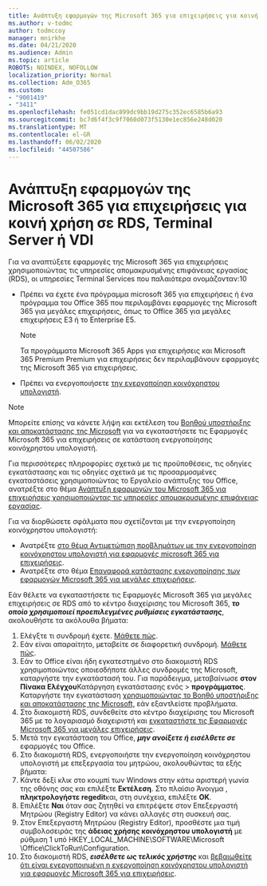 ```yaml
---
title: Ανάπτυξη εφαρμογών της Microsoft 365 για επιχειρήσεις για κοινή χρήση σε RDS, Terminal Server ή VDI
ms.author: v-todmc
author: todmccoy
manager: mnirkhe
ms.date: 04/21/2020
ms.audience: Admin
ms.topic: article
ROBOTS: NOINDEX, NOFOLLOW
localization_priority: Normal
ms.collection: Adm_O365
ms.custom:
- "9001419"
- "3411"
ms.openlocfilehash: fe051cd1dac899dc9bb19d275c352ec6585b6a93
ms.sourcegitcommit: bc7d6f4f3c9f7060d073f5130e1ec856e248d020
ms.translationtype: MT
ms.contentlocale: el-GR
ms.lasthandoff: 06/02/2020
ms.locfileid: "44507586"
---
```

# <a name="deploying-microsoft-365-apps-for-enterprise-for-shared-use-on-rds-terminal-server-or-vdi"></a>Ανάπτυξη εφαρμογών της Microsoft 365 για επιχειρήσεις για κοινή χρήση σε RDS, Terminal Server ή VDI

Για να αναπτύξετε εφαρμογές της Microsoft 365 για επιχειρήσεις χρησιμοποιώντας τις υπηρεσίες απομακρυσμένης επιφάνειας εργασίας (RDS), οι υπηρεσίες Terminal Services που παλαιότερα ονομάζονταν:10
- Πρέπει να έχετε ένα πρόγραμμα microsoft 365 για επιχειρήσεις ή ένα πρόγραμμα του Office 365 που περιλαμβάνει εφαρμογές της Microsoft 365 για μεγάλες επιχειρήσεις, όπως το Office 365 για μεγάλες επιχειρήσεις E3 ή το Enterprise E5.
   > [!NOTE] 
   > Τα προγράμματα Microsoft 365 Apps για επιχειρήσεις και Microsoft 365 Premium Premium για επιχειρήσεις δεν περιλαμβάνουν εφαρμογές της Microsoft 365 για επιχειρήσεις.
- Πρέπει να ενεργοποιήσετε [την ενεργοποίηση κοινόχρηστου υπολογιστή](https://docs.microsoft.com/DeployOffice/overview-shared-computer-activation).

> [!NOTE]
> Μπορείτε επίσης να κάνετε λήψη και εκτέλεση του [Βοηθού υποστήριξης και αποκατάστασης της Microsoft](https://aka.ms/SaRA_OfficeSCA_M365Portal) για να εγκαταστήσετε τις Εφαρμογές Microsoft 365 για επιχειρήσεις σε κατάσταση ενεργοποίησης κοινόχρηστου υπολογιστή.

Για περισσότερες πληροφορίες σχετικά με τις προϋποθέσεις, τις οδηγίες εγκατάστασης και τις οδηγίες σχετικά με τις προσαρμοσμένες εγκαταστάσεις χρησιμοποιώντας το Εργαλείο ανάπτυξης του Office, ανατρέξτε στο θέμα [Ανάπτυξη εφαρμογών του Microsoft 365 για επιχειρήσεις χρησιμοποιώντας τις υπηρεσίες απομακρυσμένης επιφάνειας εργασίας](https://docs.microsoft.com/DeployOffice/deploy-microsoft-365-apps-remote-desktop-services).

Για να διορθώσετε σφάλματα που σχετίζονται με την ενεργοποίηση κοινόχρηστου υπολογιστή:
- Ανατρέξτε [στο θέμα Αντιμετώπιση προβλημάτων με την ενεργοποίηση κοινόχρηστου υπολογιστή για εφαρμογές microsoft 365 για επιχειρήσεις](https://docs.microsoft.com/DeployOffice/troubleshoot-shared-computer-activation).
- Ανατρέξτε στο θέμα [Επαναφορά κατάστασης ενεργοποίησης των εφαρμογών Microsoft 365 για μεγάλες επιχειρήσεις](https://go.microsoft.com/fwlink/?linkid=2109218).

Εάν θέλετε να εγκαταστήσετε τις Εφαρμογές Microsoft 365 για μεγάλες επιχειρήσεις σε RDS από το κέντρο διαχείρισης του Microsoft 365, ***το οποίο χρησιμοποιεί προεπιλεγμένες ρυθμίσεις εγκατάστασης***, ακολουθήστε τα ακόλουθα βήματα:

1.    Ελέγξτε τι συνδρομή έχετε. [Μάθετε πώς](https://docs.microsoft.com/microsoft-365/admin/admin-overview/what-subscription-do-i-have).
2.    Εάν είναι απαραίτητο, μεταβείτε σε διαφορετική συνδρομή. [Μάθετε πώς](https://docs.microsoft.com/microsoft-365/commerce/subscriptions/switch-to-a-different-plan).
3.    Εάν το Office είναι ήδη εγκατεστημένο στο διακομιστή RDS χρησιμοποιώντας οποιεσδήποτε άλλες συνδρομές της Microsoft, καταργήστε την εγκατάστασή του. Για παράδειγμα, μεταβαίνωσε **στον Πίνακα Ελέγχου**Κατάργηση εγκατάστασης ενός  >  **προγράμματος**. Καταργήστε την εγκατάσταση [χρησιμοποιώντας το Βοηθό υποστήριξης και αποκατάστασης της Microsoft,](https://aka.ms/SARA-OfficeUninstall-Alchemy) εάν εξαντλείστε προβλήματα.
4.    Στο διακομιστή RDS, συνδεθείτε στο κέντρο διαχείρισης του Microsoft 365 με το λογαριασμό διαχειριστή και [εγκαταστήστε τις Εφαρμογές Microsoft 365 για μεγάλες επιχειρήσεις](https://portal.office.com/OLS/MySoftware.aspx).
5.    Μετά την εγκατάσταση του Office, ***μην ανοίξετε ή εισέλθετε σε*** εφαρμογές του Office.
6.    Στο διακομιστή RDS, ενεργοποιήστε την ενεργοποίηση κοινόχρηστου υπολογιστή με επεξεργασία του μητρώου, ακολουθώντας τα εξής βήματα:
   1. Κάντε δεξί κλικ στο κουμπί των Windows στην κάτω αριστερή γωνία της οθόνης σας και επιλέξτε **Εκτέλεση**. Στο πλαίσιο Άνοιγμα , **πληκτρολογήστε regedit**και, στη συνέχεια, επιλέξτε **OK**.
   2. Επιλέξτε **Ναι** όταν σας ζητηθεί να επιτρέψετε στον Επεξεργαστή Μητρώου (Registry Editor) να κάνει αλλαγές στη συσκευή σας.
   3. Στον Επεξεργαστή Μητρώου (Registry Editor), προσθέστε μια τιμή συμβολοσειράς της **άδειας χρήσης κοινόχρηστου υπολογιστή** με ρύθμιση 1 υπό HKEY_LOCAL_MACHINE\SOFTWARE\Microsoft \Office\ClickToRun\Configuration.
   4. Στο διακομιστή RDS, ***εισέλθετε ως τελικός χρήστης*** και [βεβαιωθείτε ότι είναι ενεργοποιημένη η ενεργοποίηση κοινόχρηστου υπολογιστή για εφαρμογές Microsoft 365 για επιχειρήσεις](https://docs.microsoft.com/DeployOffice/troubleshoot-shared-computer-activation#verify-that-activation-for-microsoft-365-apps-succeeded).

